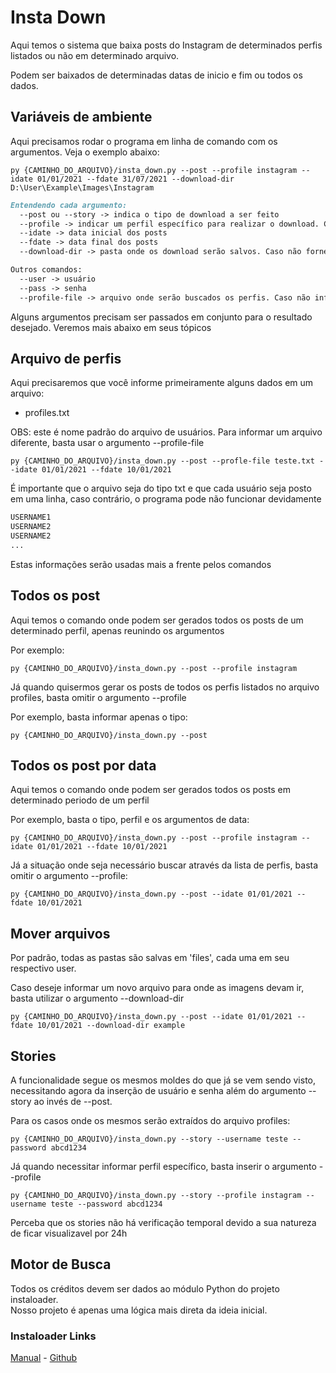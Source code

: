 # Insta Down

Aqui temos o sistema que baixa posts do Instagram de determinados perfis listados ou não em determinado arquivo.

Podem ser baixados de determinadas datas de inicio e fim ou todos os dados.

## Variáveis de ambiente

Aqui precisamos rodar o programa em linha de comando com os argumentos. Veja o exemplo abaixo:
```Shell
py {CAMINHO_DO_ARQUIVO}/insta_down.py --post --profile instagram --idate 01/01/2021 --fdate 31/07/2021 --download-dir D:\User\Example\Images\Instagram
```
```MarkDown
Entendendo cada argumento:
  --post ou --story -> indica o tipo de download a ser feito 
  --profile -> indicar um perfil específico para realizar o download. Caso não informado, buscará do arquivo padrão
  --idate -> data inicial dos posts
  --fdate -> data final dos posts
  --download-dir -> pasta onde os download serão salvos. Caso não fornecido, será usada a pasta padrão

Outros comandos:
  --user -> usuário
  --pass -> senha
  --profile-file -> arquivo onde serão buscados os perfis. Caso não informado, será usado o arquivo padrão
```

Alguns argumentos precisam ser passados em conjunto para o resultado desejado. Veremos mais abaixo em seus tópicos

## Arquivo de perfis

Aqui precisaremos que você informe primeiramente alguns dados em um arquivo:
* profiles.txt
  
OBS: este é nome padrão do arquivo de usuários. Para informar um arquivo diferente, basta usar o argumento --profile-file
```Shell
py {CAMINHO_DO_ARQUIVO}/insta_down.py --post --profle-file teste.txt --idate 01/01/2021 --fdate 10/01/2021
```

É importante que o arquivo seja do tipo txt e que cada usuário seja posto em uma linha, caso contrário, o programa pode não funcionar devidamente

```Python
USERNAME1
USERNAME2
USERNAME2
...
```

Estas informações serão usadas mais a frente pelos comandos

## Todos os post

Aqui temos o comando onde podem ser gerados todos os posts de um determinado perfil, apenas reunindo os argumentos

Por exemplo:
```Shell
py {CAMINHO_DO_ARQUIVO}/insta_down.py --post --profile instagram
```

Já quando quisermos gerar os posts de todos os perfis listados no arquivo profiles, basta omitir o argumento --profile

Por exemplo, basta informar apenas o tipo:
```Shell
py {CAMINHO_DO_ARQUIVO}/insta_down.py --post
```

## Todos os post por data

Aqui temos o comando onde podem ser gerados todos os posts em determinado periodo de um perfil

Por exemplo, basta o tipo, perfil e os argumentos de data:
```Shell
py {CAMINHO_DO_ARQUIVO}/insta_down.py --post --profile instagram --idate 01/01/2021 --fdate 10/01/2021
```

Já a situação onde seja necessário buscar através da lista de perfis, basta omitir o argumento --profile:
```Shell
py {CAMINHO_DO_ARQUIVO}/insta_down.py --post --idate 01/01/2021 --fdate 10/01/2021
```

## Mover arquivos

Por padrão, todas as pastas são salvas em 'files', cada uma em seu respectivo user.

Caso deseje informar um novo arquivo para onde as imagens devam ir, basta utilizar o argumento --download-dir
```Shell
py {CAMINHO_DO_ARQUIVO}/insta_down.py --post --idate 01/01/2021 --fdate 10/01/2021 --download-dir example
```

## Stories 

A funcionalidade segue os mesmos moldes do que já se vem sendo visto, necessitando agora da inserção de usuário e senha além do argumento --story ao invés de --post.

Para os casos onde os mesmos serão extraídos do arquivo profiles:
```Shell
py {CAMINHO_DO_ARQUIVO}/insta_down.py --story --username teste --password abcd1234
```

Já quando necessitar informar perfil específico, basta inserir o argumento --profile
 ```Shell
py {CAMINHO_DO_ARQUIVO}/insta_down.py --story --profile instagram --username teste --password abcd1234
```

Perceba que os stories não há verificação temporal devido a sua natureza de ficar visualizavel por 24h
## Motor de Busca

Todos os créditos devem ser dados ao módulo Python do projeto instaloader.  
Nosso projeto é apenas uma lógica mais direta da ideia inicial.
### Instaloader Links
[Manual](https://instaloader.github.io/) - 
[Github](https://github.com/instaloader/instaloader)